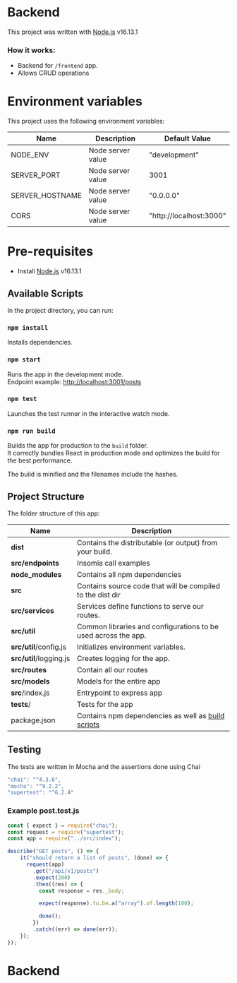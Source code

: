 # Backend

This project was written with [Node.js](https://nodejs.org/en/) v16.13.1

### How it works:


* Backend for `/frontend` app.
* Allows CRUD operations 


# Environment variables
This project uses the following environment variables:

| Name                          | Description                         | Default Value                                  |
| ----------------------------- | ------------------------------------| -----------------------------------------------|
|NODE_ENV           | Node server value            | "development"      |
|SERVER_PORT           | Node server value            | 3001      |
|SERVER_HOSTNAME           | Node server value            | "0.0.0.0"      |
|CORS           | Node server value            | "http://localhost:3000"      |


# Pre-requisites
- Install [Node.js](https://nodejs.org/en/) v16.13.1

## Available Scripts

In the project directory, you can run:

### `npm install`

Installs dependencies.

### `npm start`

Runs the app in the development mode.\
Endpoint example: [http://localhost:3001/posts](http://localhost:3001/posts)

### `npm test`

Launches the test runner in the interactive watch mode.

### `npm run build`

Builds the app for production to the `build` folder.\
It correctly bundles React in production mode and optimizes the build for the best performance.

The build is minified and the filenames include the hashes.


## Project Structure
The folder structure of this app:

| Name | Description |
| ------------------------ | --------------------------------------------------------------------------------------------- |
| **dist**                 | Contains the distributable (or output) from your build.  |
| **src/endpoints**      | Insomia call examples 
| **node_modules**         | Contains all  npm dependencies                                                            |
| **src**                  | Contains  source code that will be compiled to the dist dir                               |
| **src/services**      | Services define functions to serve our routes. 
| **src/util**              | Common libraries and configurations to be used across the app.  
| **src/util**/config.js              | Initializes environment variables.  
| **src/util**/logging.js              | Creates logging for the app.  
| **src/routes**           | Contain all our routes                      
| **src/models**           | Models for the entire app 
| **src**/index.js         | Entrypoint to express app                                                               |
| **tests**/         | Tests for the app           
| package.json             | Contains npm dependencies as well as [build scripts](#what-if-a-library-isnt-on-definitelytyped)   | tsconfig.json            | Config settings for compiling source code only written in TypeScript    


## Testing
The tests are  written in Mocha and the assertions done using Chai

``` ts
"chai": "^4.3.6",
"mocha": "^9.2.2",
"supertest": "^6.2.4"
```

### Example post.test.js
``` ts
const { expect } = require("chai");
const request = require("supertest");
const app = require("../src/index");

describe("GET posts", () => {
    it("should return a list of posts", (done) => {
      request(app)
        .get("/api/v1/posts")
        .expect(200)
        .then((res) => {
          const response = res._body;

          expect(response).to.be.a("array").of.length(100);

          done();
        })
        .catch((err) => done(err));
    });
});
```

# Backend
